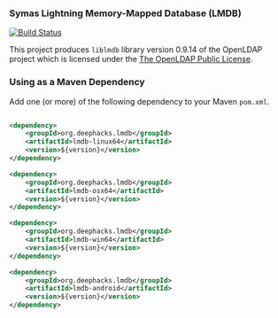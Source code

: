 ### Symas Lightning Memory-Mapped Database (LMDB)

[![Build Status](https://travis-ci.org/deephacks/lmdb.png?branch=master)](https://travis-ci.org/deephacks/lmdb)

This project produces `liblmdb` library version 0.9.14 of the OpenLDAP project which is licensed under the [The OpenLDAP Public License](http://www.openldap.org/software/release/license.html).

### Using as a Maven Dependency

Add one (or more) of the following dependency to your Maven `pom.xml`.

```xml

<dependency>
    <groupId>org.deephacks.lmdb</groupId>
    <artifactId>lmdb-linux64</artifactId>
    <version>${version}</version>
</dependency>

<dependency>
    <groupId>org.deephacks.lmdb</groupId>
    <artifactId>lmdb-osx64</artifactId>
    <version>${version}</version>
</dependency>

<dependency>
    <groupId>org.deephacks.lmdb</groupId>
    <artifactId>lmdb-win64</artifactId>
    <version>${version}</version>
</dependency>

<dependency>
    <groupId>org.deephacks.lmdb</groupId>
    <artifactId>lmdb-android</artifactId>
    <version>${version}</version>
</dependency>
```
